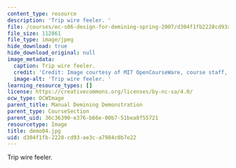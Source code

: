 ```yaml
---
content_type: resource
description: 'Trip wire feeler. '
file: /courses/ec-s06-design-for-demining-spring-2007/d304f1fb2228cd93ae3ca7984c0b7e22_demo04.jpg
file_size: 112861
file_type: image/jpeg
hide_download: true
hide_download_original: null
image_metadata:
  caption: Trip wire feeler.
  credit: 'Credit: Image courtesy of MIT OpenCourseWare, course staff, and students.'
  image-alt: 'Trip wire feeler. '
learning_resource_types: []
license: https://creativecommons.org/licenses/by-nc-sa/4.0/
ocw_type: OCWImage
parent_title: Manual Demining Demonstration
parent_type: CourseSection
parent_uid: 36c36390-e376-b66e-00b7-51bea8f55721
resourcetype: Image
title: demo04.jpg
uid: d304f1fb-2228-cd93-ae3c-a7984c0b7e22
---
```

Trip wire feeler. 